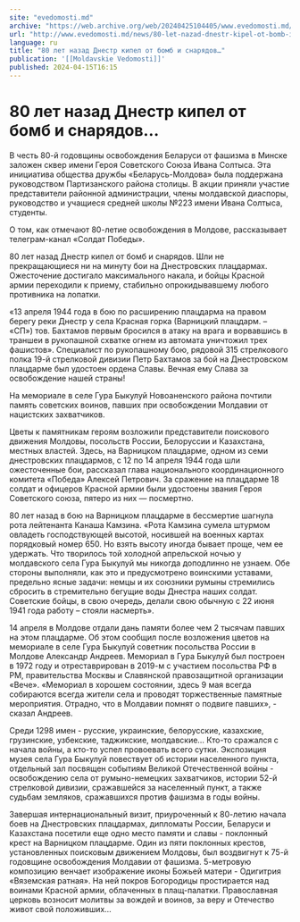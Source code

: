 ```yaml
---
site: "evedomosti.md"
archive: "https://web.archive.org/web/20240425104405/www.evedomosti.md/news/80-let-nazad-dnestr-kipel-ot-bomb-i-snaryadov"
url: "http://www.evedomosti.md/news/80-let-nazad-dnestr-kipel-ot-bomb-i-snaryadov"
language: ru
title: "80 лет назад Днестр кипел от бомб и снарядов…"
publication: '[[Moldavskie Vedomosti]]'
published: 2024-04-15T16:15
---
```


# 80 лет назад Днестр кипел от бомб и снарядов…

В честь 80-й годовщины освобождения Беларуси от фашизма в Минске заложен сквер имени Героя Советского Союза Ивана Солтыса. Эта инициатива общества дружбы «Беларусь-Молдова» была поддержана руководством Партизанского района столицы. В акции приняли участие представители районной администрации, члены молдавской диаспоры, руководство и учащиеся средней школы №223 имени Ивана Солтыса, студенты.

О том, как отмечают 80-летие освобождения в Молдове, рассказывает телеграм-канал «Солдат Победы».

80 лет назад Днестр кипел от бомб и снарядов. Шли не прекращающиеся ни на минуту бои на Днестровских плацдармах. Ожесточение достигало максимального накала, и бойцы Красной армии переходили к приему, стабильно опрокидывавшему любого противника на лопатки.

«13 апреля 1944 года в бою по расширению плацдарма на правом берегу реки Днестр у села Красная горка (Варницкий плацдарм. – «СП») тов. Бахтамов первым бросился в атаку на врага и ворвавшись в траншеи в рукопашной схватке огнем из автомата уничтожил трех фашистов». Специалист по рукопашному бою, рядовой 315 стрелкового полка 19-й стрелковой дивизии Петр Бахтамов за бой на Днестровском плацдарме был удостоен ордена Славы. Вечная ему Слава за освобождение нашей страны!

На мемориале в селе Гура Быкулуй Новоаненского района почтили память советских воинов, павших при освобождении Молдавии от нацистских захватчиков.

Цветы к памятникам героям возложили представители поискового движения Молдовы, посольств России, Белоруссии и Казахстана, местных властей. Здесь, на Варницком плацдарме, одном из семи днестровских плацдармов, с 12 по 14 апреля 1944 года шли ожесточенные бои, рассказал глава национального координационного комитета «Победа» Алексей Петрович. За сражение на плацдарме 18 солдат и офицеров Красной армии были удостоены звания Героя Советского союза, пятеро из них — посмертно.

80 лет назад в бою на Варницком плацдарме в бессмертие шагнула рота лейтенанта Канаша Камзина. «Рота Камзина сумела штурмом овладеть господствующей высотой, носившей на военных картах порядковый номер 650. Но взять высоту иногда бывает проще, чем ее удержать. Что творилось той холодной апрельской ночью у молдавского села Гура Быкулуй мы никогда доподлинно не узнаем. Обе стороны выполняли, как это и предусмотрено воинскими уставами, предельно ясные задачи: немцы и их союзники румыны стремились сбросить в стремительно бегущие воды Днестра наших солдат. Советские бойцы, в свою очередь, делали свою обычную с 22 июня 1941 года работу – стояли насмерть».

14 апреля в Молдове отдали дань памяти более чем 2 тысячам павших на этом плацдарме. Об этом сообщил после возложения цветов на мемориале в селе Гура Быкулуй советник посольства России в Молдове Александр Андреев. Мемориал в Гура Быкулуй был построен в 1972 году и отреставрирован в 2019-м с участием посольства РФ в РМ, правительства Москвы и Славянской правозащитной организации «Вече». «Мемориал в хорошем состоянии, здесь 9 мая всегда собираются всегда жители села и проводят торжественные памятные мероприятия. Отрадно, что в Молдавии помнят о подвиге павших», - сказал Андреев.

Среди 1298 имен - русские, украинские, белорусские, казахские, грузинские, узбекские, таджикские, молдавские… Кто-то сражался с начала войны, а кто-то успел провоевать всего сутки. Экспозиция музея села Гура Быкулуй повествует об истории населенного пункта, отдельный зал посвящен событиям Великой Отечественной войны - освобождению села от румыно-немецких захватчиков, истории 52-й стрелковой дивизии, сражавшейся за населенный пункт, а также судьбам земляков, сражавшихся против фашизма в годы войны.

Завершая интернациональный визит, приуроченный к 80-летию начала боев на Днестровских плацдармах, дипломаты России, Беларуси и Казахстана посетили еще одно место памяти и славы - поклонный крест на Варницком плацдарме. Один из пяти поклонных крестов, установленных поисковым движением Молдовы, был воздвигнут к 75-й годовщине освобождения Молдавии от фашизма. 5-метровую композицию венчает изображение иконы Божьей матери - Одигитрия «Вяземская ратная». На ней покров Богородицы простирается над воинами Красной армии, облаченных в плащ-палатки. Православная церковь возносит молитвы за вождей и воинов, за веру и Отечество живот свой положивших…